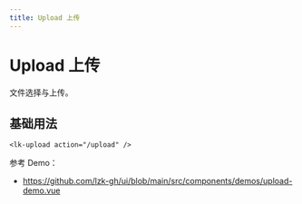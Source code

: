 ```yaml
---
title: Upload 上传
---
```


# Upload 上传

文件选择与上传。

## 基础用法

```vue
<lk-upload action="/upload" />
```

参考 Demo：
- https://github.com/lzk-gh/ui/blob/main/src/components/demos/upload-demo.vue
